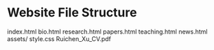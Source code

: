 # Website File Structure

index.html
bio.html
research.html
papers.html
teaching.html
news.html
assets/
   style.css
   Ruichen_Xu_CV.pdf
